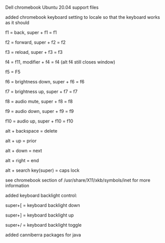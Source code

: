 Dell chromebook Ubuntu 20.04 support files

added chromebook keyboard setting to locale so that the keyboard works as it should

f1 = back, super + f1 = f1

f2 = forward, super + f2 = f2

f3 = reload, super + f3 = f3

f4 = f11, modifier + f4 = f4 (alt f4 still closes window)

f5 = F5

f6 = brightness down, super + f6 = f6

f7 = brightness up, super + f7 = f7

f8 = audio mute, super + f8 = f8

f9 = audio down, super + f9 = f9

f10 = audio up, super + f10 = f10

alt + backspace = delete

alt + up = prior

alt + down = next

alt + right = end

alt + search key(super) = caps lock

see chromebook section of /usr/share/X11/xkb/symbols/inet for more information

added keyboard backlight control: 

super+[ = keyboard backlight down

super+] = keyboard backlight up

super+/ = keyboard backlight toggle



added canniberra packages for java
